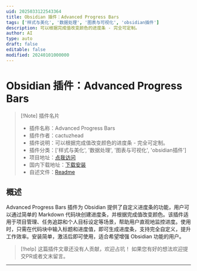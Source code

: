 ```yaml
---
uid: 2025033122543364
title: Obsidian 插件：Advanced Progress Bars
tags: ['样式与美化', '数据处理', '图表与可视化', 'obsidian插件']
description: 可以根据完成值改变颜色的进度条 - 完全可定制。
author: AI
type: auto
draft: false
editable: false
modified: 20240101000000
---
```


# Obsidian 插件：Advanced Progress Bars

> [!Note] 插件名片
> - 插件名称：Advanced Progress Bars
> - 插件作者：cactuzhead
> - 插件说明：可以根据完成值改变颜色的进度条 - 完全可定制。
> - 插件分类：['样式与美化', '数据处理', '图表与可视化', 'obsidian插件']
> - 项目地址：[点我访问](https://github.com/cactuzhead/Advanced-Progress-Bars)
> - 国内下载地址：[下载安装](https://pkmer.cn/products/plugin/pluginMarket/?advanced-progress-bars)
> - 自述文件：[Readme](https://ghproxy.net/https://raw.githubusercontent.com/cactuzhead/Advanced-Progress-Bars/main/README.md)



## 概述

Advanced Progress Bars 插件为 Obsidian 提供了自定义进度条的功能，用户可以通过简单的 Markdown 代码块创建进度条，并根据完成值改变颜色。该插件适用于项目管理、任务追踪和个人目标设定等场景，帮助用户直观地监控进度。使用时，只需在代码块中输入标题和进度值，即可生成进度条，支持完全自定义，提升工作效率。安装简单，激活后即可使用，适合希望增强 Obsidian 功能的用户。


> [!help] 
> 这篇插件文章还没有人贡献，欢迎占坑！
> 如果您有好的想法欢迎提交PR或者文末留言。
> 

---




